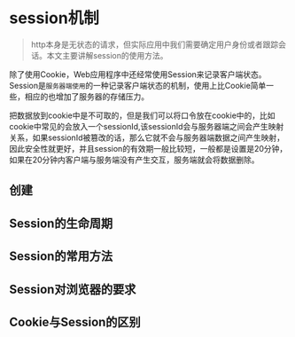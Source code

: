 # session机制

> http本身是无状态的请求，但实际应用中我们需要确定用户身份或者跟踪会话。本文主要讲解session的使用方法。

除了使用Cookie，Web应用程序中还经常使用Session来记录客户端状态。Session是`服务器端使用`的一种记录客户端状态的机制，使用上比Cookie简单一些，相应的也增加了服务器的存储压力。

把数据放到cookie中是不可取的，但是我们可以将口令放在cookie中的，比如cookie中常见的会放入一个sessionId,该sessionId会与服务器端之间会产生映射关系，如果sessionId被篡改的话，那么它就不会与服务器端数据之间产生映射，因此安全性就更好，并且session的有效期一般比较短，一般都是设置是20分钟，如果在20分钟内客户端与服务端没有产生交互，服务端就会将数据删除。

## 创建

## Session的生命周期

## Session的常用方法

## Session对浏览器的要求

## Cookie与Session的区别
